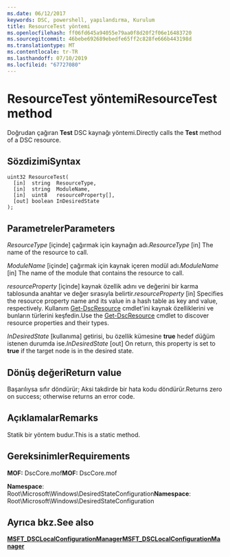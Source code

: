 ```yaml
---
ms.date: 06/12/2017
keywords: DSC, powershell, yapılandırma, Kurulum
title: ResourceTest yöntemi
ms.openlocfilehash: ff06fd645a94055e79aa0f8d20f2f06e16483720
ms.sourcegitcommit: 46bebe692689ebedfe65ff2c828fe666b443198d
ms.translationtype: MT
ms.contentlocale: tr-TR
ms.lasthandoff: 07/10/2019
ms.locfileid: "67727080"
---
```

# <a name="resourcetest-method"></a><span data-ttu-id="f9fe1-103">ResourceTest yöntemi</span><span class="sxs-lookup"><span data-stu-id="f9fe1-103">ResourceTest method</span></span>

<span data-ttu-id="f9fe1-104">Doğrudan çağıran **Test** DSC kaynağı yöntemi.</span><span class="sxs-lookup"><span data-stu-id="f9fe1-104">Directly calls the **Test** method of a DSC resource.</span></span>

## <a name="syntax"></a><span data-ttu-id="f9fe1-105">Sözdizimi</span><span class="sxs-lookup"><span data-stu-id="f9fe1-105">Syntax</span></span>

```mof
uint32 ResourceTest(
  [in]  string  ResourceType,
  [in]  string  ModuleName,
  [in]  uint8   resourceProperty[],
  [out] boolean InDesiredState
);
```

## <a name="parameters"></a><span data-ttu-id="f9fe1-106">Parametreler</span><span class="sxs-lookup"><span data-stu-id="f9fe1-106">Parameters</span></span>

<span data-ttu-id="f9fe1-107">*ResourceType* \[içinde\] çağırmak için kaynağın adı.</span><span class="sxs-lookup"><span data-stu-id="f9fe1-107">*ResourceType* \[in\] The name of the resource to call.</span></span>

<span data-ttu-id="f9fe1-108">*ModuleName* \[içinde\] çağırmak için kaynak içeren modül adı.</span><span class="sxs-lookup"><span data-stu-id="f9fe1-108">*ModuleName* \[in\] The name of the module that contains the resource to call.</span></span>

<span data-ttu-id="f9fe1-109">*resourceProperty* \[içinde\] kaynak özellik adını ve değerini bir karma tablosunda anahtar ve değer sırasıyla belirtir.</span><span class="sxs-lookup"><span data-stu-id="f9fe1-109">*resourceProperty* \[in\] Specifies the resource property name and its value in a hash table as key and value, respectively.</span></span> <span data-ttu-id="f9fe1-110">Kullanım [Get-DscResource](/powershell/module/PSDesiredStateConfiguration/Get-DscResource) cmdlet'ini kaynak özelliklerini ve bunların türlerini keşfedin.</span><span class="sxs-lookup"><span data-stu-id="f9fe1-110">Use the [Get-DscResource](/powershell/module/PSDesiredStateConfiguration/Get-DscResource) cmdlet to discover resource properties and their types.</span></span>

<span data-ttu-id="f9fe1-111">*InDesiredState* \[kullanıma\] getirisi, bu özellik kümesine **true** hedef düğüm istenen durumda ise.</span><span class="sxs-lookup"><span data-stu-id="f9fe1-111">*InDesiredState* \[out\] On return, this property is set to **true** if the target node is in the desired state.</span></span>

## <a name="return-value"></a><span data-ttu-id="f9fe1-112">Dönüş değeri</span><span class="sxs-lookup"><span data-stu-id="f9fe1-112">Return value</span></span>

<span data-ttu-id="f9fe1-113">Başarılıysa sıfır döndürür; Aksi takdirde bir hata kodu döndürür.</span><span class="sxs-lookup"><span data-stu-id="f9fe1-113">Returns zero on success; otherwise returns an error code.</span></span>

## <a name="remarks"></a><span data-ttu-id="f9fe1-114">Açıklamalar</span><span class="sxs-lookup"><span data-stu-id="f9fe1-114">Remarks</span></span>

<span data-ttu-id="f9fe1-115">Statik bir yöntem budur.</span><span class="sxs-lookup"><span data-stu-id="f9fe1-115">This is a static method.</span></span>

## <a name="requirements"></a><span data-ttu-id="f9fe1-116">Gereksinimler</span><span class="sxs-lookup"><span data-stu-id="f9fe1-116">Requirements</span></span>

<span data-ttu-id="f9fe1-117">**MOF:** DscCore.mof</span><span class="sxs-lookup"><span data-stu-id="f9fe1-117">**MOF:** DscCore.mof</span></span>

<span data-ttu-id="f9fe1-118">**Namespace**: Root\Microsoft\Windows\DesiredStateConfiguration</span><span class="sxs-lookup"><span data-stu-id="f9fe1-118">**Namespace**: Root\Microsoft\Windows\DesiredStateConfiguration</span></span>

## <a name="see-also"></a><span data-ttu-id="f9fe1-119">Ayrıca bkz.</span><span class="sxs-lookup"><span data-stu-id="f9fe1-119">See also</span></span>

[<span data-ttu-id="f9fe1-120">**MSFT_DSCLocalConfigurationManager**</span><span class="sxs-lookup"><span data-stu-id="f9fe1-120">**MSFT_DSCLocalConfigurationManager**</span></span>](msft-dsclocalconfigurationmanager.md)
